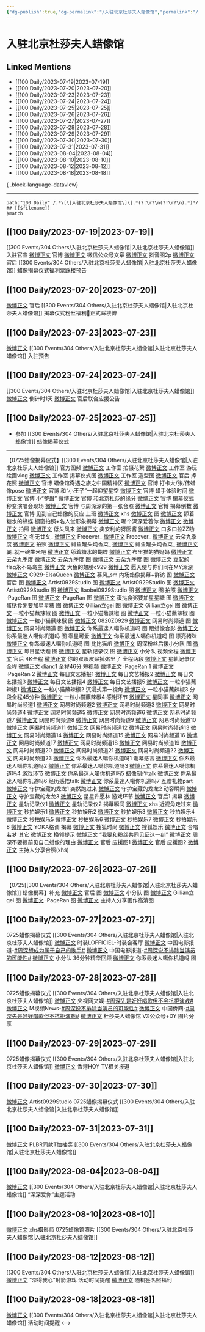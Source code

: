 ```yaml
---
{"dg-publish":true,"dg-permalink":"/入驻北京杜莎夫人蜡像馆","permalink":"/入驻北京杜莎夫人蜡像馆/","created":"2023-08-13T18:56:28.682+08:00","updated":"2023-08-24T19:29:22.678+08:00"}
---
```


# 入驻北京杜莎夫人蜡像馆

## Linked Mentions
- [[100 Daily/2023-07-19\|2023-07-19]]
- [[100 Daily/2023-07-20\|2023-07-20]]
- [[100 Daily/2023-07-23\|2023-07-23]]
- [[100 Daily/2023-07-24\|2023-07-24]]
- [[100 Daily/2023-07-25\|2023-07-25]]
- [[100 Daily/2023-07-26\|2023-07-26]]
- [[100 Daily/2023-07-27\|2023-07-27]]
- [[100 Daily/2023-07-28\|2023-07-28]]
- [[100 Daily/2023-07-29\|2023-07-29]]
- [[100 Daily/2023-07-30\|2023-07-30]]
- [[100 Daily/2023-07-31\|2023-07-31]]
- [[100 Daily/2023-08-04\|2023-08-04]]
- [[100 Daily/2023-08-10\|2023-08-10]]
- [[100 Daily/2023-08-12\|2023-08-12]]
- [[100 Daily/2023-08-18\|2023-08-18]]

{ .block-language-dataview}

---

```expander
path:"100 Daily" /.*\[\[入驻北京杜莎夫人蜡像馆\]\].*(?:\r?\n(?!\r?\n).*)*/
## [[$filename]]
$match
```
## [[100 Daily/2023-07-19\|2023-07-19]]
[[300 Events/304 Others/入驻北京杜莎夫人蜡像馆\|入驻北京杜莎夫人蜡像馆]] 入驻官宣
[微博正文](http://weibo.com/3972183489/NaBy942Z1) 官博
[微博正文](http://weibo.com/6466290670/NaC3acaLx) 微信公众号文章
[微博正文](https://weibo.com/6466290670/4925302499182263) 抖音图2p
[微博正文](http://weibo.com/5248300719/NaDaWsTtg) 官后 [[300 Events/304 Others/入驻北京杜莎夫人蜡像馆\|入驻北京杜莎夫人蜡像馆]] 蜡像揭幕仪式福利票踩楼预告
## [[100 Daily/2023-07-20\|2023-07-20]]
[微博正文](http://weibo.com/5248300719/NaICkhu6W) 官后 [[300 Events/304 Others/入驻北京杜莎夫人蜡像馆\|入驻北京杜莎夫人蜡像馆]] 揭幕仪式粉丝福利🎫正式踩楼博
## [[100 Daily/2023-07-23\|2023-07-23]]
[微博正文](https://weibo.com/3972183489/Nbd1Js4Cw) [[300 Events/304 Others/入驻北京杜莎夫人蜡像馆\|入驻北京杜莎夫人蜡像馆]] 入驻预告
## [[100 Daily/2023-07-24\|2023-07-24]]
[[300 Events/304 Others/入驻北京杜莎夫人蜡像馆\|入驻北京杜莎夫人蜡像馆]]
[微博正文](http://weibo.com/3972183489/NbmseoB1n) 倒计时1天
[微博正文](https://weibo.com/5248300719/4927120058358407) 官后联合应援公告
## [[100 Daily/2023-07-25\|2023-07-25]]
  - 参加 [[300 Events/304 Others/入驻北京杜莎夫人蜡像馆\|入驻北京杜莎夫人蜡像馆]] 蜡像揭幕仪式
---
【0725蜡像揭幕仪式】[[300 Events/304 Others/入驻北京杜莎夫人蜡像馆\|入驻北京杜莎夫人蜡像馆]]
官方图频
[微博正文](http://weibo.com/7478855230/NbtKMvtKG) 工作室 拍摄花絮
[微博正文](http://weibo.com/7478855230/NbxudCaQK) 工作室 游玩绘画vlog
[微博正文](https://weibo.com/7478855230/Nbxcqgi3I) 工作室 揭幕仪式图
[微博正文](http://weibo.com/7478855230/NbxSwAwJq) 工作室 造型图
[微博正文](http://weibo.com/5248300719/Nby0ivdJH) 官后 捧花照
[微博正文](https://weibo.com/3972183489/NbwAk2a8Y) 官博 蜡像馆奇遇之旅之中国精神区
[微博正文](https://weibo.com/3972183489/NbwAwrIsQ) 官博 打卡大/张/伟蜡像pose
[微博正文](https://weibo.com/3972183489/NbwAPpJJX) 官博 和“小王子”一起仰望星空
[微博正文](https://weibo.com/3972183489/NbwB3whRo) 官博 蜡手体验时间
[微博正文](https://weibo.com/3972183489/NbwBc9WrL) 官博 小“整蛊”
[微博正文](https://weibo.com/3972183489/NbwJXv2f9) 官博 和北京杜莎的缘分
[微博正文](https://weibo.com/3972183489/NbwK6qhi1) 官博 揭幕仪式秒变演唱会现场
[微博正文](https://weibo.com/3972183489/NbwKvgLaw) 官博 与周深深的第一张合照
[微博正文](https://weibo.com/3972183489/NbwQGtCHR) 官博 揭幕倒数
[微博正文](https://weibo.com/3972183489/NbwVHAwX2) 官博 见到自己蜡像的反应
上班
[微博正文](http://weibo.com/7495641082/NbsGwwiEg) xhs
[微博正文](http://weibo.com/5122158435/Nbw639HUi) 图
[微博正文](https://weibo.com/7820746796/Nbszd29WP) 舔着糖水的蝴蝶
橱窗拍照+名人堂形象揭幕
[微博正文](http://weibo.com/2967602032/NbsP5eFNX) 哪个深深爱着你
[微博正文](http://weibo.com/5122158435/NbsSol7Bm)
[微博正文](http://weibo.com/3199780861/NbsSKy4cw) 拍照
[微博正文](http://weibo.com/6581119516/NbsSAqT4q) 低头风来
[微博正文](http://weibo.com/5645272426/NbsPuoUQO) 卖安利的犽医酱
[微博正文](http://weibo.com/1788160425/NbsSnahuG) 口多口拉ZZ叻
[微博正文](http://weibo.com/6130808928/NbsS29ioJ) 冬无廿夂_
[微博正文](https://weibo.com/7314292980/NbsW2obfD) Freeever_
[微博正文](https://weibo.com/7314292980/NbsYl9R90) Freeever_
[微博正文](https://weibo.com/7731512572/NbsU2ykaY) 云朵九季度
[微博正文](http://weibo.com/6205938759/NbsZdekcD) 拍照
[微博正文](https://weibo.com/6619391540/NbsQGA4no) 鲱鱼罐头炖香菜_
[微博正文](https://weibo.com/6619391540/Nbt0c6Gwj) 鲱鱼罐头炖香菜_
[微博正文](https://weibo.com/7775078641/NbsRAEclb) 嫑_就一碗生米吧
[微博正文](https://weibo.com/7820746796/NbsSynUTq) 舔着糖水的蝴蝶
[微博正文](https://weibo.com/2255983660/NbsTYttT3) 布里猫的猫妈妈
[微博正文](https://weibo.com/7731512572/NbsU2ykaY) 云朵九季度
[微博正文](https://weibo.com/7731512572/NbtJ5Cyk2) 云朵九季度 图
[微博正文](https://weibo.com/7731512572/Nbu57noPq) 云朵九季度 图
[微博正文](https://weibo.com/1762403817/NbsU39Y3a) 立起的flag永不岛岛主
[微博正文](https://weibo.com/3160638567/Nbt10yT8z) 大鱼的翅膀c929
[微博正文](https://weibo.com/6474973474/Nbt1Bwcit) 愿天使与你们同在MY深深
[微博正文](https://weibo.com/7735992313/Nbt7a8luw) C929-ElsaQueen
[微博正文](https://weibo.com/7569261223/Nbtdo21nN) 慕风_sm
内场蜡像揭幕+群访
图
[微博正文](https://weibo.com/5248300719/NbuRGaI4T) 官后 图
[微博正文](https://weibo.com/6873250805/Nbtdqjjgz) Artist0929Studio 图
[微博正文](https://weibo.com/6873250805/Nbtyzd3rY) Artist0929Studio 图
[微博正文](https://weibo.com/6873250805/Nbuah3zdG) Artist0929Studio 图
[微博正文](https://weibo.com/7855441847/NbvHBupbc) Baobei0929Studio 图
[微博正文](http://weibo.com/6205938759/NbtpqEW0L) 图 拍照
[微博正文](https://weibo.com/7633014126/NbtOmpixK) ·PageRan 图
[微博正文](https://weibo.com/7633014126/NbvSOueQR) ·PageRan 图
[微博正文](https://weibo.com/6048634807/NbthF4ihd) 蛋挞食粥要加星星糖 图
[微博正文](https://weibo.com/6048634807/NbtuuyaIG) 蛋挞食粥要加星星糖 图
[微博正文](https://weibo.com/5355738926/NbtrIwfQG) Gillian立gei 图
[微博正文](https://weibo.com/5355738926/NbtPKDY76) Gillian立gei 图
[微博正文](https://weibo.com/1824010843/Nbtw7ewRi) 一粒小猫蘸辣椒 图
[微博正文](https://weibo.com/1824010843/NbtFHvNAP) 一粒小猫蘸辣椒 图
[微博正文](https://weibo.com/1824010843/NbtOznbQ1) 一粒小猫蘸辣椒 图
[微博正文](http://weibo.com/1824010843/Nbx05xgvp) 一粒小猫蘸辣椒 图
[微博正文](https://weibo.com/6162208947/Nbt9yaO3Y) 0820Z0929
[微博正文](https://weibo.com/2816273382/NbtENl4bu) 网易时尚频道 图
[微博正文](https://weibo.com/2816273382/NbuB1nJWQ) 网易时尚频道 图
[微博正文](https://weibo.com/7724525486/NbtyruR3L) 你系最迷人噶你机道吗 图 跟蜡像合影
[微博正文](https://weibo.com/7724525486/NbtKWhLIS) 你系最迷人噶你机道吗 图 零星可爱
[微博正文](https://weibo.com/7724525486/NbuXlbbqy) 你系最迷人噶你机道吗 图 漂亮猪咪
[微博正文](https://weibo.com/7724525486/NbwuhDGKp) 你系最迷人噶你机道吗 图 比比猫爪
[微博正文](https://weibo.com/5516625428/NbuhX97vV) 周深粉丝后援小分队 图
[微博正文](https://weibo.com/6962149176/NbuxgA5I2) 每日星话题 图
[微博正文](https://weibo.com/6466290670/Nbudn7JQT) 星轨记录仪 图
[微博正文](https://weibo.com/5516625428/4927380412173839) 小分队
视频全程
[微博正文](https://weibo.com/5248300719/Nbxq87zk5) 官后 4K全程
[微博正文](http://weibo.com/1951132625/NbuHk1e8d) 你的双眼皮贴掉粥里了 全程两段
[微博正文](https://weibo.com/6466290670/NbvRkBpWD) 星轨记录仪 全程
[微博正文](http://weibo.com/1857196980/NbvcQ8HU6) dianc1 全程46分
短视频
[微博正文](http://weibo.com/7633014126/Nbttrazdy) ·PageRan 1
[微博正文](https://weibo.com/7633014126/Nbu3XjFnu) ·PageRan 2
[微博正文](https://weibo.com/1283367840/NbtcA5IBr) 每日文艺播报1
[微博正文](https://weibo.com/1283367840/NbtgQcwYQ) 每日文艺播报2
[微博正文](https://weibo.com/1283367840/NbtiJykyg) 每日文艺播报3
[微博正文](https://weibo.com/1283367840/Nbtosb0Lu) 每日文艺播报4
[微博正文](https://weibo.com/1283367840/NbtvW6oG8) 每日文艺播报5
[微博正文](https://weibo.com/1824010843/NbtNOsAwm) 一粒小猫蘸辣椒1
[微博正文](https://weibo.com/1824010843/NbuK2cyfU) 一粒小猫蘸辣椒2 沉浸式第一视角
[微博正文](https://weibo.com/1824010843/NbuK5aYFu) 一粒小猫蘸辣椒3 分段全程45分钟
[微博正文](https://weibo.com/1824010843/Nbv4v4hXg) 一粒小猫蘸辣椒4 感谢环节
[微博正文](https://weibo.com/7090942012/NbtbAADfc) 星同事
[微博正文](https://weibo.com/2816273382/Nbt7xnj04) 网易时尚频道1
[微博正文](https://weibo.com/2816273382/Nbt94hR9s) 网易时尚频道2
[微博正文](https://weibo.com/2816273382/Nbtaib59s) 网易时尚频道3
[微博正文](https://weibo.com/2816273382/Nbtchc5iS) 网易时尚频道4
[微博正文](https://weibo.com/2816273382/NbtdXsgt7) 网易时尚频道5
[微博正文](https://weibo.com/2816273382/Nbtg7AiLR) 网易时尚频道6
[微博正文](https://weibo.com/2816273382/Nbthq1e4B) 网易时尚频道7
[微博正文](https://weibo.com/2816273382/Nbtj6wNpC) 网易时尚频道8
[微博正文](https://weibo.com/2816273382/Nbtll9dxW) 网易时尚频道9
[微博正文](https://weibo.com/2816273382/Nbtn8gzX5) 网易时尚频道10
[微博正文](https://weibo.com/2816273382/NbtoUaTOU) 网易时尚频道11
[微博正文](https://weibo.com/2816273382/Nbtqjpryp) 网易时尚频道12
[微博正文](https://weibo.com/2816273382/NbttjyX1A) 网易时尚频道13
[微博正文](https://weibo.com/2816273382/Nbtum0gB1) 网易时尚频道14
[微博正文](https://weibo.com/2816273382/NbtvUx86X) 网易时尚频道15
[微博正文](https://weibo.com/2816273382/NbtwR60ib) 网易时尚频道16
[微博正文](https://weibo.com/2816273382/NbtyXntvy) 网易时尚频道17
[微博正文](https://weibo.com/2816273382/NbtACgIDX) 网易时尚频道18
[微博正文](https://weibo.com/2816273382/NbtCz73Yu) 网易时尚频道19
[微博正文](https://weibo.com/2816273382/NbtDwcV3b) 网易时尚频道20
[微博正文](https://weibo.com/2816273382/NbtGHxRRv) 网易时尚频道21
[微博正文](https://weibo.com/2816273382/NbtJ2kmbu) 网易时尚频道22
[微博正文](https://weibo.com/2816273382/NbvLaAsPu) 网易时尚频道23
[微博正文](https://weibo.com/7724525486/Nbu4cC7dK) 你系最迷人噶你机道吗1 谢幕感言
[微博正文](https://weibo.com/7724525486/NbuvMF4Ea) 你系最迷人噶你机道吗2
[微博正文](https://weibo.com/7724525486/NbuFCwDzc) 你系最迷人噶你机道吗3
[微博正文](https://weibo.com/7724525486/NbvV9mcGL) 你系最迷人噶你机道吗4 游戏环节
[微博正文](http://weibo.com/7724525486/NbwSQAyCk) 你系最迷人噶你机道吗5 蜡像制作talk
[微博正文](http://weibo.com/7724525486/NbxF7nukw) 你系最迷人噶你机道吗6 经历感悟talk
[微博正文](http://weibo.com/7724525486/NbxS40mXa) 你系最迷人噶你机道吗7 互赠礼物part
[微博正文](https://weibo.com/5733299093/Nbtqtsdra) 守护宝藏的龙龙1 突然跑过来
[微博正文](https://weibo.com/5733299093/NbtXhgbou) 守护宝藏的龙龙2 动容瞬间
[微博正文](https://weibo.com/5733299093/NbuUEbMLN) 守护宝藏的龙龙3
[微博正文](https://weibo.com/5115715524/NbulGsXOr) 星星许愿林 游戏环节
[微博正文](https://weibo.com/5248300719/NbuFg3cHj) 官后1 揭幕
[微博正文](https://weibo.com/6466290670/NbubpEEyu) 星轨记录仪1
[微博正文](https://weibo.com/6466290670/NbuLUCTVI) 星轨记录仪2 揭幕瞬间
[微博正文](https://weibo.com/6205938759/NbtEbcUHY) xhs 近视角走过来
[微博正文](https://weibo.com/3849658397/Nbt5C440K) 秒拍娱乐1
[微博正文](https://weibo.com/3849658397/Nbt9IbnSS) 秒拍娱乐2
[微博正文](https://weibo.com/3849658397/NbtmN2oxq) 秒拍娱乐3
[微博正文](https://weibo.com/3849658397/NbtpVoUtr) 秒拍娱乐4
[微博正文](https://weibo.com/3849658397/NbtqKhLTV) 秒拍娱乐5
[微博正文](https://weibo.com/3849658397/NbtrR5wtb) 秒拍娱乐6
[微博正文](https://weibo.com/3849658397/Nbtwch1ce) 秒拍娱乐7
[微博正文](https://weibo.com/3849658397/NbtA5EKHu) 秒拍娱乐8
[微博正文](https://weibo.com/2560912387/NbtaxjEl8) YOKA格调 揭幕
[微博正文](https://weibo.com/3180303821/Nbtc7mvm9) 搜狐时尚
[微博正文](https://weibo.com/1843633441/NbtdaFGSo) 搜狐娱乐
[微博正文](http://weibo.com/5122158435/NbtWW4afR) 合唱若梦
其它
[微博正文](http://weibo.com/1954093683/NbmkIlQjV) 换领提示
[微博正文](https://weibo.com/7371274684/NbsMFvdGP) “我要和粉丝共同见证这一刻”
[微博正文](https://weibo.com/5291824241/Nbt0Ulygq) 周深不要提前见自己蜡像的理由
[微博正文](https://weibo.com/5248300719/NbsS1C2uM) 官后 应援图1
[微博正文](https://weibo.com/5248300719/NbuyN4exx) 官后 应援图2
[微博正文](http://weibo.com/5125072259/Nbxj9cFhS) 主持人分享合照(xhs)

## [[100 Daily/2023-07-26\|2023-07-26]]
【0725[[300 Events/304 Others/入驻北京杜莎夫人蜡像馆\|入驻北京杜莎夫人蜡像馆]] 蜡像揭幕】补充
[微博正文](http://weibo.com/5248300719/NbGmJ0foi) 官后 图
[微博正文](http://weibo.com/5516625428/NbEvke5Gh) 小分队 图
[微博正文](http://weibo.com/5355738926/NbtPKDY76) Gillian立gei 图
[微博正文](http://weibo.com/7633014126/NbCUYb4em) ·PageRan 图
[微博正文](http://weibo.com/2891278372/NbC0Ek76a) 主持人分享画作高清图
## [[100 Daily/2023-07-27\|2023-07-27]]
0725蜡像揭幕仪式 [[300 Events/304 Others/入驻北京杜莎夫人蜡像馆\|入驻北京杜莎夫人蜡像馆]]
[微博正文](http://weibo.com/1232221900/NbMdsjKzV) 时装LOFFICIEL-时装会客厅
[微博正文](https://weibo.com/1261788454/NbOVN4q2a) 中国电影报道-[#周深想成为属于自己的歌手#](https://s.weibo.com/weibo?q=%23%E5%91%A8%E6%B7%B1%E6%83%B3%E6%88%90%E4%B8%BA%E5%B1%9E%E4%BA%8E%E8%87%AA%E5%B7%B1%E7%9A%84%E6%AD%8C%E6%89%8B%23)
[微博正文](https://weibo.com/1261788454/NbQ0Il95r) 中国电影报道-[#周深说不排除当演员的可能性#](https://s.weibo.com/weibo?q=%23%E5%91%A8%E6%B7%B1%E8%AF%B4%E4%B8%8D%E6%8E%92%E9%99%A4%E5%BD%93%E6%BC%94%E5%91%98%E7%9A%84%E5%8F%AF%E8%83%BD%E6%80%A7%23)
[微博正文](http://weibo.com/5516625428/NbM4VCbVp) 小分队 36分钟精华回顾
[微博正文](http://weibo.com/7724525486/NbQDxcAAI) 你系最迷人噶你机道吗 图
## [[100 Daily/2023-07-28\|2023-07-28]]
0725蜡像揭幕仪式 [[300 Events/304 Others/入驻北京杜莎夫人蜡像馆\|入驻北京杜莎夫人蜡像馆]]
[微博正文](http://weibo.com/7735105675/NbVMsCTlY) 央视网文娱-[#周深先是好好唱歌但不会抗拒演戏#](https://s.weibo.com/weibo?q=%23%E5%91%A8%E6%B7%B1%E5%85%88%E6%98%AF%E5%A5%BD%E5%A5%BD%E5%94%B1%E6%AD%8C%E4%BD%86%E4%B8%8D%E4%BC%9A%E6%8A%97%E6%8B%92%E6%BC%94%E6%88%8F%23)
[微博正文](http://weibo.com/6619263525/NbWQ8stiV) M视频News-[#周深说不排除当演员的可能性#](https://s.weibo.com/weibo?q=%23%E5%91%A8%E6%B7%B1%E8%AF%B4%E4%B8%8D%E6%8E%92%E9%99%A4%E5%BD%93%E6%BC%94%E5%91%98%E7%9A%84%E5%8F%AF%E8%83%BD%E6%80%A7%23)
[微博正文](http://weibo.com/5137261048/NbYNzCRqf) 中国侨网-[#周深先是好好唱歌但不抗拒演戏#](https://s.weibo.com/weibo?q=%23%E5%91%A8%E6%B7%B1%E5%85%88%E6%98%AF%E5%A5%BD%E5%A5%BD%E5%94%B1%E6%AD%8C%E4%BD%86%E4%B8%8D%E6%8A%97%E6%8B%92%E6%BC%94%E6%88%8F%23)
[微博正文](http://weibo.com/6466290670/NbZ6k3Kzr) 杜莎夫人蜡像馆 VX公众号+DY 图片分享
## [[100 Daily/2023-07-29\|2023-07-29]]
0725蜡像揭幕仪式 [[300 Events/304 Others/入驻北京杜莎夫人蜡像馆\|入驻北京杜莎夫人蜡像馆]]
[微博正文](http://weibo.com/2043712215/Nc3SF9YFP) 香港HOY TV相关报道
## [[100 Daily/2023-07-30\|2023-07-30]]
[微博正文](https://weibo.com/6873250805/4929247196219643) Artist0929Studio 0725蜡像揭幕仪式 [[300 Events/304 Others/入驻北京杜莎夫人蜡像馆\|入驻北京杜莎夫人蜡像馆]]

## [[100 Daily/2023-07-31\|2023-07-31]]
[微博正文](https://weibo.com/7374325614/4929536946603256) PLBR同款T恤抽奖 [[300 Events/304 Others/入驻北京杜莎夫人蜡像馆\|入驻北京杜莎夫人蜡像馆]]

## [[100 Daily/2023-08-04\|2023-08-04]]
[微博正文](http://weibo.com/3972183489/Nd29H6Idp) [[300 Events/304 Others/入驻北京杜莎夫人蜡像馆\|入驻北京杜莎夫人蜡像馆]] “深深爱你”主题活动
## [[100 Daily/2023-08-10\|2023-08-10]]
[微博正文](http://weibo.com/2891278372/NdSUnaEUW) xhs摄影师 0725蜡像馆照片 [[300 Events/304 Others/入驻北京杜莎夫人蜡像馆\|入驻北京杜莎夫人蜡像馆]]
## [[100 Daily/2023-08-12\|2023-08-12]]
[[300 Events/304 Others/入驻北京杜莎夫人蜡像馆\|入驻北京杜莎夫人蜡像馆]]
[微博正文](http://weibo.com/3972183489/NefzGw0JC) “深得我心”射箭游戏 活动时间提醒
[微博正文](http://weibo.com/3972183489/NefJQtbva) 随机签名照福利
## [[100 Daily/2023-08-18\|2023-08-18]]
[微博正文](https://weibo.com/3972183489/Nfa8GrM6T) [[300 Events/304 Others/入驻北京杜莎夫人蜡像馆\|入驻北京杜莎夫人蜡像馆]] 活动时间提醒
<-->